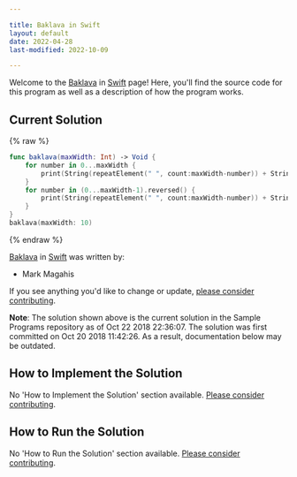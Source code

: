 ```yaml
---

title: Baklava in Swift
layout: default
date: 2022-04-28
last-modified: 2022-10-09

---
```


Welcome to the [Baklava](https://sampleprograms.io/projects/baklava) in [Swift](https://sampleprograms.io/languages/swift) page! Here, you'll find the source code for this program as well as a description of how the program works.

## Current Solution

{% raw %}

```swift
func baklava(maxWidth: Int) -> Void {
    for number in 0...maxWidth {
        print(String(repeatElement(" ", count:maxWidth-number)) + String(repeatElement("*", count:number*2+1)))
    }
    for number in (0...maxWidth-1).reversed() {
        print(String(repeatElement(" ", count:maxWidth-number)) + String(repeatElement("*", count:number*2+1)))
    }
}
baklava(maxWidth: 10)
```

{% endraw %}

[Baklava](https://sampleprograms.io/projects/baklava) in [Swift](https://sampleprograms.io/languages/swift) was written by:

- Mark Magahis

If you see anything you'd like to change or update, [please consider contributing](https://github.com/TheRenegadeCoder/sample-programs).

**Note**: The solution shown above is the current solution in the Sample Programs repository as of Oct 22 2018 22:36:07. The solution was first committed on Oct 20 2018 11:42:26. As a result, documentation below may be outdated.

## How to Implement the Solution

No 'How to Implement the Solution' section available. [Please consider contributing](https://github.com/TheRenegadeCoder/sample-programs-website).

## How to Run the Solution

No 'How to Run the Solution' section available. [Please consider contributing](https://github.com/TheRenegadeCoder/sample-programs-website).